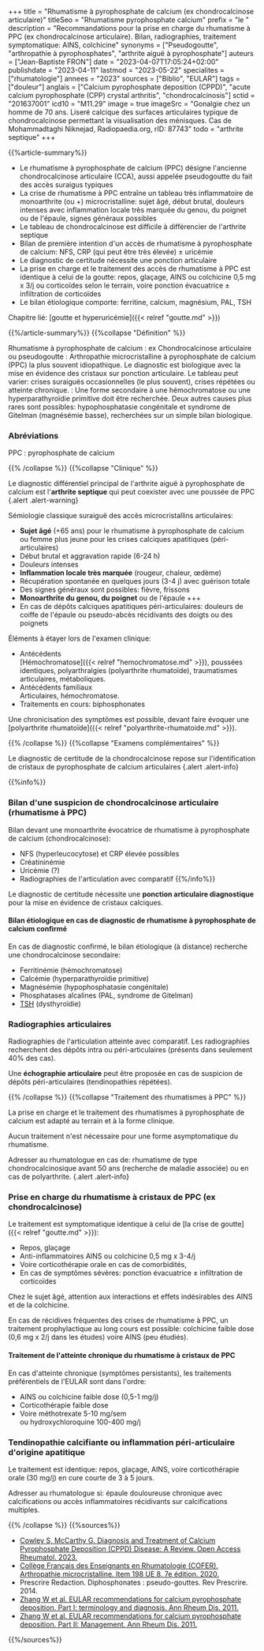 +++
title = "Rhumatisme à pyrophosphate de calcium (ex chondrocalcinose articulaire)"
titleSeo = "Rhumatisme pyrophosphate calcium"
prefix = "le "
description = "Recommandations pour la prise en charge du rhumatisme à PPC (ex chondrocalcinose articulaire). Bilan, radiographies, traitement symptomatique: AINS, colchicine"
synonyms = ["Pseudogoutte", "arthropathie à pyrophosphates", "arthrite aiguë à pyrophosphate"]
auteurs = ["Jean-Baptiste FRON"]
date = "2023-04-07T17:05:24+02:00"
publishdate = "2023-04-11"
lastmod = "2023-05-22"
specialites = ["rhumatologie"]
annees = "2023"
sources = ["Biblio", "EULAR"]
tags = ["douleur"]
anglais = ["Calcium pyrophosphate deposition (CPPD)", "acute calcium pyrophosphate (CPP) crystal arthritis", "chondrocalcinosis"]
sctid = "201637001"
icd10 = "M11.29"
image = true
imageSrc = "Gonalgie chez un homme de 70 ans. Liseré calcique des surfaces articulaires typique de chondrocalcinose permettant la visualisation des ménisques. Cas de Mohammadtaghi Niknejad, Radiopaedia.org, rID: 87743"
todo = "arthrite septique"
+++

{{%article-summary%}}

- Le rhumatisme à pyrophosphate de calcium (PPC) désigne l'ancienne chondrocalcinose articulaire (CCA), aussi appelée pseudogoutte du fait des accès suraigus typiques
- La crise de rhumatisme à PPC entraîne un tableau très inflammatoire de monoarthrite (ou +) microcristalline: sujet âgé, début brutal, douleurs intenses avec inflammation locale très marquée du genou, du poignet ou de l'épaule, signes généraux possibles
- Le tableau de chondrocalcinose est difficile à différencier de l'arthrite septique
- Bilan de première intention d'un accès de rhumatisme à pyrophosphate de calcium: NFS, CRP (qui peut être très élevée) ± uricémie
- Le diagnostic de certitude nécessite une ponction articulaire
- La prise en charge et le traitement des accès de rhumatisme à PPC est identique à celui de la goutte: repos, glaçage, AINS ou colchicine 0,5 mg x 3/j ou corticoïdes selon le terrain, voire ponction évacuatrice ± infiltration de corticoïdes
- Le bilan étiologique comporte: ferritine, calcium, magnésium, PAL, TSH

Chapitre lié: [goutte et hyperuricémie]({{< relref "goutte.md" >}})

{{%/article-summary%}}
{{%collapse "Définition" %}}

Rhumatisme à pyrophosphate de calcium
: ex Chondrocalcinose articulaire ou pseudogoutte
: Arthropathie microcristalline à pyrophosphate de calcium (PPC) la plus souvent idiopathique. Le diagnostic est biologique avec la mise en évidence des cristaux sur ponction articulaire. Le tableau peut varier: crises suraiguës occasionnelles (le plus souvent), crises répétées ou atteinte chronique.
: Une forme secondaire à une hémochromatose ou une hyperparathyroïdie primitive doit être recherchée. Deux autres causes plus rares sont possibles: hypophosphatasie congénitale et syndrome de Gitelman (magnésémie basse), recherchées sur un simple bilan biologique.

### Abréviations

PPC
: pyrophosphate de calcium

{{% /collapse %}}
{{%collapse "Clinique" %}}

Le diagnostic différentiel principal de l'arthrite aiguë à pyrophosphate de calcium est l'**arthrite septique** qui peut coexister avec une poussée de PPC
{.alert .alert-warning}

Sémiologie classique suraiguë des accès microcristallins articulaires:

- **Sujet âgé** (+65 ans) pour le rhumatisme à pyrophosphate de calcium  
  ou femme plus jeune pour les crises calciques apatitiques (péri-articulaires)
- Début brutal et aggravation rapide (6-24 h)
- Douleurs intenses
- **Inflammation locale très marquée** (rougeur, chaleur, œdème)
- Récupération spontanée en quelques jours (3-4 j) avec guérison totale
- Des signes généraux sont possibles: fièvre, frissons
- **Monoarthrite du genou, du poignet** ou de l'épaule +++
- En cas de dépôts calciques apatitiques péri-articulaires: douleurs de coiffe de l'épaule ou pseudo-abcès récidivants des doigts ou des poignets

Éléments à étayer lors de l'examen clinique:

- Antécédents  
  [Hémochromatose]({{< relref "hemochromatose.md" >}}), poussées identiques, polyarthralgies (polyarthrite rhumatoïde), traumatismes articulaires, métaboliques.
- Antécédents familiaux  
  Articulaires, hémochromatose.
- Traitements en cours: biphosphonates

Une chronicisation des symptômes est possible, devant faire évoquer une [polyarthrite rhumatoïde]({{< relref "polyarthrite-rhumatoide.md" >}}).

{{% /collapse %}}
{{%collapse "Examens complémentaires" %}}

Le diagnostic de certitude de la chondrocalcinose repose sur l'identification de cristaux de pyrophosphate de calcium articulaires
{.alert .alert-info}

{{%info%}}

### Bilan d'une suspicion de chondrocalcinose articulaire (rhumatisme à PPC)

Bilan devant une monoarthrite évocatrice de rhumatisme à pyrophosphate de calcium (chondrocalcinose):

- NFS (hyperleucocytose) et CRP élevée possibles
- Créatininémie
- Uricémie (?)
- Radiographies de l'articulation avec comparatif
{{%/info%}}

Le diagnostic de certitude nécessite une **ponction articulaire diagnostique** pour la mise en évidence de cristaux calciques.

#### Bilan étiologique en cas de diagnostic de rhumatisme à pyrophosphate de calcium confirmé

En cas de diagnostic confirmé, le bilan étiologique (à distance) recherche une chondrocalcinose secondaire:

- Ferritinémie (hémochromatose)
- Calcémie (hyperparathyroïdie primitive)
- Magnésémie (hypophosphatasie congénitale)
- Phosphatases alcalines (PAL, syndrome de Gitelman)
- [TSH](/tags/tsh/) (dysthyroïdie)

### Radiographies articulaires

Radiographies de l'articulation atteinte avec comparatif. Les radiographies recherchent des dépôts intra ou péri-articulaires (présents dans seulement 40% des cas).

Une **échographie articulaire** peut être proposée en cas de suspicion de dépôts péri-articulaires (tendinopathies répétées).

{{% /collapse %}}
{{%collapse "Traitement des rhumatismes à PPC" %}}

La prise en charge et le traitement des rhumatismes à pyrophosphate de calcium est adapté au terrain et à la forme clinique.

Aucun traitement n'est nécessaire pour une forme asymptomatique du rhumatisme.

Adresser au rhumatologue en cas de: rhumatisme de type chondrocalcinosique avant 50 ans (recherche de maladie associée) ou en cas de polyarthrite.
{.alert .alert-info}

### Prise en charge du rhumatisme à cristaux de PPC (ex chondrocalcinose)

Le traitement est symptomatique identique à celui de [la crise de goutte]({{< relref "goutte.md" >}}):

- Repos, glaçage
- Anti-inflammatoires AINS ou colchicine 0,5 mg x 3-4/j
- Voire corticothérapie orale en cas de comorbidités,
- En cas de symptômes sévères: ponction évacuatrice ± infiltration de corticoïdes

Chez le sujet âgé, attention aux interactions et effets indésirables des AINS et de la colchicine.

En cas de récidives fréquentes des crises de rhumatisme à PPC, un traitement prophylactique au long cours est possible: colchicine faible dose (0,6 mg x 2/j dans les études) voire AINS (peu étudiés).

#### Traitement de l'atteinte chronique du rhumatisme à cristaux de PPC

En cas d'atteinte chronique (symptômes persistants), les traitements préférentiels de l'EULAR sont dans l'ordre:

- AINS ou colchicine faible dose (0,5-1 mg/j)
- Corticothérapie faible dose
- Voire méthotrexate 5-10 mg/sem  
  ou hydroxychloroquine 100-400 mg/j

### Tendinopathie calcifiante ou inflammation péri-articulaire d'origine apatitique

Le traitement est identique: repos, glaçage, AINS, voire corticothérapie orale (30 mg/j) en cure courte de 3 à 5 jours.

Adresser au rhumatologue si: épaule douloureuse chronique avec calcifications ou accès inflammatoires récidivants sur calcifications multiples.

{{% /collapse %}}
{{%sources%}}

- [Cowley S, McCarthy G. Diagnosis and Treatment of Calcium Pyrophosphate Deposition (CPPD) Disease: A Review. Open Access Rheumatol. 2023.](https://pubmed.ncbi.nlm.nih.gov/36987530/)
- [Collège Français des Enseignants en Rhumatologie (COFER). Arthropathie microcristalline. Item 198 UE 8. 7e édition. 2020.](http://www.lecofer.org/item-cours-1-19-0.php)
- Prescrire Redaction. Diphosphonates : pseudo-gouttes. Rev Prescrire. 2014.
- [Zhang W et al. EULAR recommendations for calcium pyrophosphate deposition. Part I: terminology and diagnosis. Ann Rheum Dis. 2011.](https://ard.bmj.com/content/70/4/563)
- [Zhang W et al. EULAR recommendations for calcium pyrophosphate deposition. Part II: Management. Ann Rheum Dis. 2011.](https://ard.bmj.com/content/70/4/571)

{{%/sources%}}
